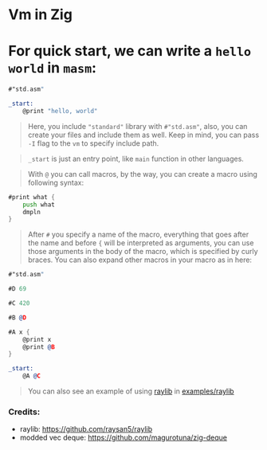 # Vm in Zig

# For quick start, we can write a `hello world` in `masm`:
```asm
#"std.asm"

_start:
    @print "hello, world"
```

> Here, you include `"standard"` library with `#"std.asm"`, also, you can create your files and include them as well. Keep in mind, you can pass `-I` flag to the `vm` to specify include path.

> `_start` is just an entry point, like `main` function in other languages.

> With `@` you can call macros, by the way, you can create a macro using following syntax:
```asm
#print what {
    push what
    dmpln
}
```
> After `#` you specify a name of the macro, everything that goes after the name and before `{` will be interpreted as arguments, you can use those arguments in the body of the macro, which is specified by curly braces. You can also expand other macros in your macro as in here:
```asm
#"std.asm"

#D 69

#C 420

#B @D

#A x {
    @print x
    @print @B
}

_start:
    @A @C
```

> You can also see an example of using [raylib](https://github.com/raysan5/raylib) in [examples/raylib](https://github.com/rakivo/vmz/tree/master/examples/raylib)

### Credits:
- raylib: <https://github.com/raysan5/raylib>
- modded vec deque: <https://github.com/magurotuna/zig-deque>
